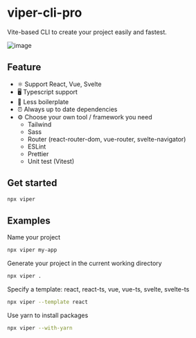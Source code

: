 # viper-cli-pro

Vite-based CLI to create your project easily and fastest.

![image](https://user-images.githubusercontent.com/66912536/211194573-ab6520b4-e89e-4698-802f-0d9902a251bd.png)


## Feature

- ⚛️ Support React, Vue, Svelte
- 🖥 Typescript support
- 📖 Less boilerplate
- ⏰ Always up to date dependencies
- ⚙️ Choose your own tool / framework you need
  - Tailwind
  - Sass
  - Router (react-router-dom, vue-router, svelte-navigator)
  - ESLint
  - Prettier
  - Unit test (Vitest)

## Get started

```bash
npx viper
```

## Examples

Name your project

```bash
npx viper my-app
```

Generate your project in the current working directory

```bash
npx viper .
```

Specify a template: react, react-ts, vue, vue-ts, svelte, svelte-ts

```bash
npx viper --template react
```

Use yarn to install packages

```bash
npx viper --with-yarn
```
